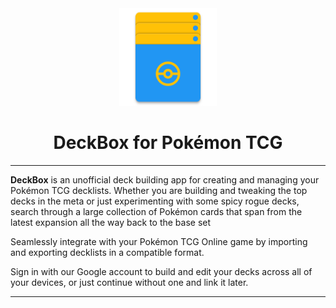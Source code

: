 <div style="text-align:center">
<img src ="app/src/main/res/mipmap-xxxhdpi/ic_launcher.png" width="156px" />
<h1>DeckBox for Pokémon TCG</h1>
</div>

---

**DeckBox** is an unofficial deck building app for creating and managing your Pokémon TCG decklists. Whether you are building and tweaking the top decks in the meta or just experimenting with some spicy rogue decks, search through a large collection of Pokémon cards that span from the latest expansion all the way back to the base set

Seamlessly integrate with your Pokémon TCG Online game by importing and exporting decklists in a compatible format.

Sign in with our Google account to build and edit your decks across all of your devices, or just continue without one and link it later.

---


